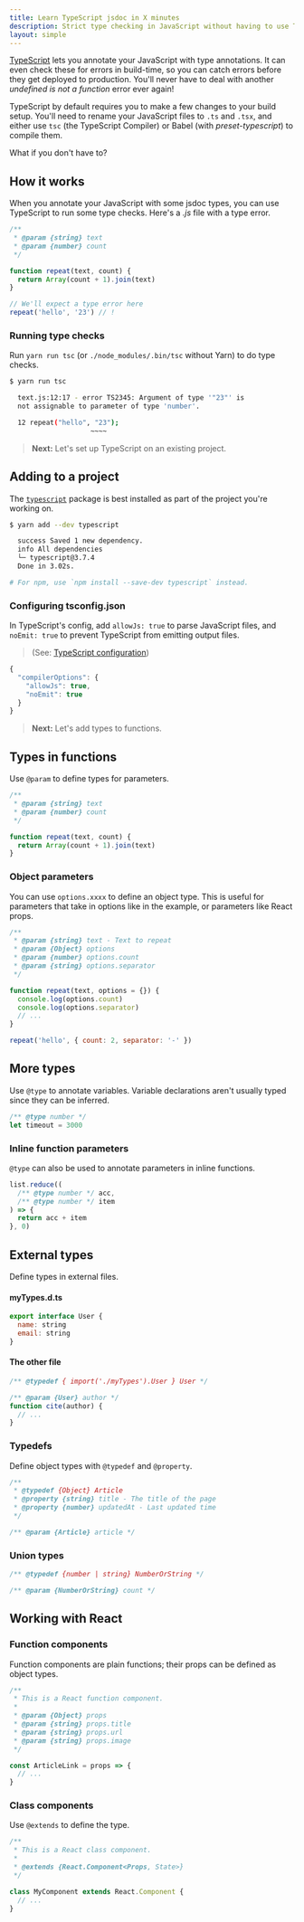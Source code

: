 ```yaml
---
title: Learn TypeScript jsdoc in X minutes
description: Strict type checking in JavaScript without having to use TypeScript's syntax
layout: simple
---
```


[TypeScript] lets you annotate your JavaScript with type annotations. It can even check these for errors in build-time, so you can catch errors before they get deployed to production. You'll never have to deal with another _undefined is not a function_ error ever again!

TypeScript by default requires you to make a few changes to your build setup. You'll need to rename your JavaScript files to `.ts` and `.tsx`, and either use `tsc` (the TypeScript Compiler) or Babel (with _preset-typescript_) to compile them.

What if you don't have to?

[typescript]: https://www.typescriptlang.org/

## How it works

When you annotate your JavaScript with some jsdoc types, you can use TypeScript to run some type checks. Here's a _.js_ file with a type error.

```js
/**
 * @param {string} text
 * @param {number} count
 */

function repeat(text, count) {
  return Array(count + 1).join(text)
}

// We'll expect a type error here
repeat('hello', '23') // !
```

### Running type checks

Run `yarn run tsc` (or `./node_modules/.bin/tsc` without Yarn) to do type checks.

```sh
$ yarn run tsc

  text.js:12:17 - error TS2345: Argument of type '"23"' is
  not assignable to parameter of type 'number'.

  12 repeat("hello", "23");
                    ~~~~
```

> **Next:** Let's set up TypeScript on an existing project.

## Adding to a project

The [`typescript`](https://yarn.pm/typescript) package is best installed as part of the project you're working on.

```sh
$ yarn add --dev typescript

  success Saved 1 new dependency.
  info All dependencies
  └─ typescript@3.7.4
  Done in 3.02s.

# For npm, use `npm install --save-dev typescript` instead.
```

### Configuring tsconfig.json

In TypeScript's config, add `allowJs: true` to parse JavaScript files, and `noEmit: true` to prevent TypeScript from emitting output files.

> (See: [TypeScript configuration](https://www.typescriptlang.org/docs/handbook/compiler-options.html))

```js
{
  "compilerOptions": {
    "allowJs": true,
    "noEmit": true
  }
}
```

> **Next:** Let's add types to functions.

## Types in functions

Use `@param` to define types for parameters.

```js
/**
 * @param {string} text
 * @param {number} count
 */

function repeat(text, count) {
  return Array(count + 1).join(text)
}
```

### Object parameters

You can use `options.xxxx` to define an object type. This is useful for parameters that take in options like in the example, or parameters like React props.

```js
/**
 * @param {string} text - Text to repeat
 * @param {Object} options
 * @param {number} options.count
 * @param {string} options.separator
 */

function repeat(text, options = {}) {
  console.log(options.count)
  console.log(options.separator)
  // ...
}
```

```js
repeat('hello', { count: 2, separator: '-' })
```

## More types

Use `@type` to annotate variables. Variable declarations aren't usually typed since they can be inferred.

```js
/** @type number */
let timeout = 3000
```

### Inline function parameters

`@type` can also be used to annotate parameters in inline functions.

<!-- prettier-ignore -->
```js
list.reduce((
  /** @type number */ acc,
  /** @type number */ item
) => {
  return acc + item
}, 0)
```

## External types

Define types in external files.

#### myTypes.d.ts

```js
export interface User {
  name: string
  email: string
}
```

#### The other file

```js
/** @typedef { import('./myTypes').User } User */
```

```js
/** @param {User} author */
function cite(author) {
  // ...
}
```

### Typedefs

Define object types with `@typedef` and `@property`.

```js
/**
 * @typedef {Object} Article
 * @property {string} title - The title of the page
 * @property {number} updatedAt - Last updated time
 */
```

```js
/** @param {Article} article */
```

### Union types

```js
/** @typedef {number | string} NumberOrString */
```

```js
/** @param {NumberOrString} count */
```

## Working with React

### Function components

Function components are plain functions; their props can be defined as object types.

```js
/**
 * This is a React function component.
 *
 * @param {Object} props
 * @param {string} props.title
 * @param {string} props.url
 * @param {string} props.image
 */

const ArticleLink = props => {
  // ...
}
```

### Class components

Use `@extends` to define the type.

```js
/**
 * This is a React class component.
 *
 * @extends {React.Component<Props, State>}
 */

class MyComponent extends React.Component {
  // ...
}
```
